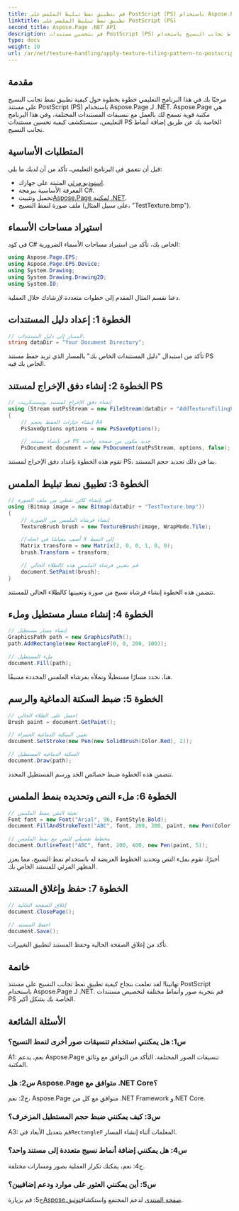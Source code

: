 ```yaml
---
title: قم بتطبيق نمط تبليط الملمس على PostScript (PS) باستخدام Aspose.Page
linktitle: تطبيق نمط تبليط الملمس على PostScript (PS)
second_title: Aspose.Page .NET API
description: قم بتحسين مستندات PostScript (PS) الخاصة بك باستخدام أنماط تجانب النسيج باستخدام Aspose.Page لـ .NET. اتبع دليلنا خطوة بخطوة للحصول على لمسة إبداعية.
type: docs
weight: 10
url: /ar/net/texture-handling/apply-texture-tiling-pattern-to-postscript-ps/
---
```

## مقدمة

مرحبًا بك في هذا البرنامج التعليمي خطوة بخطوة حول كيفية تطبيق نمط تجانب النسيج على مستند PostScript (PS) باستخدام Aspose.Page لـ .NET. Aspose.Page هي مكتبة قوية تسمح لك بالعمل مع تنسيقات المستندات المختلفة، وفي هذا البرنامج التعليمي، سنستكشف كيفية تحسين مستندات PS الخاصة بك عن طريق إضافة أنماط تجانب النسيج.

## المتطلبات الأساسية

قبل أن نتعمق في البرنامج التعليمي، تأكد من أن لديك ما يلي:

- [استوديو مرئي](https://visualstudio.microsoft.com/) المثبتة على جهازك.
- المعرفة الأساسية ببرمجة C#.
-  تحميل وتثبيت[Aspose.Page لمكتبة .NET](https://releases.aspose.com/page/net/).
- ملف صورة لنمط النسيج (على سبيل المثال، "TestTexture.bmp").

## استيراد مساحات الأسماء

في كود C# الخاص بك، تأكد من استيراد مساحات الأسماء الضرورية:

```csharp
using Aspose.Page.EPS;
using Aspose.Page.EPS.Device;
using System.Drawing;
using System.Drawing.Drawing2D;
using System.IO;
```

دعنا نقسم المثال المقدم إلى خطوات متعددة لإرشادك خلال العملية.

## الخطوة 1: إعداد دليل المستندات

```csharp
// المسار إلى دليل المستندات.
string dataDir = "Your Document Directory";
```

تأكد من استبدال "دليل المستندات الخاص بك" بالمسار الذي تريد حفظ مستند PS الخاص بك فيه.

## الخطوة 2: إنشاء دفق الإخراج لمستند PS

```csharp
// إنشاء دفق الإخراج لمستند بوستسكريبت
using (Stream outPsStream = new FileStream(dataDir + "AddTextureTilingPattern_outPS.ps", FileMode.Create))
{
    // إنشاء خيارات الحفظ بحجم A4
    PsSaveOptions options = new PsSaveOptions();

    // قم بإنشاء مستند PS جديد مكون من صفحة واحدة
    PsDocument document = new PsDocument(outPsStream, options, false);
```

تقوم هذه الخطوة بإعداد دفق الإخراج لمستند PS، بما في ذلك تحديد حجم المستند.

## الخطوة 3: تطبيق نمط تبليط الملمس

```csharp
// قم بإنشاء كائن نقطي من ملف الصورة
using (Bitmap image = new Bitmap(dataDir + "TestTexture.bmp"))
{
    // إنشاء فرشاة الملمس من الصورة
    TextureBrush brush = new TextureBrush(image, WrapMode.Tile);

    //أضف مقياسًا في اتجاه X إلى النمط
    Matrix transform = new Matrix(2, 0, 0, 1, 0, 0);
    brush.Transform = transform;

    // قم بتعيين فرشاة الملمس هذه كالطلاء الحالي
    document.SetPaint(brush);
}
```

تتضمن هذه الخطوة إنشاء فرشاة نسيج من صورة وتعيينها كالطلاء الحالي للمستند.

## الخطوة 4: إنشاء مسار مستطيل وملء

```csharp
// إنشاء مسار مستطيل
GraphicsPath path = new GraphicsPath();
path.AddRectangle(new RectangleF(0, 0, 200, 100));

// ملء المستطيل
document.Fill(path);
```

هنا، نحدد مسارًا مستطيلًا ونملأه بفرشاة الملمس المحددة مسبقًا.

## الخطوة 5: ضبط السكتة الدماغية والرسم

```csharp
// احصل على الطلاء الحالي
Brush paint = document.GetPaint();

// تعيين السكتة الدماغية الحمراء
document.SetStroke(new Pen(new SolidBrush(Color.Red), 2));

// السكتة الدماغية المستطيل
document.Draw(path);
```

تتضمن هذه الخطوة ضبط خصائص الحد ورسم المستطيل المحدد.

## الخطوة 6: ملء النص وتحديده بنمط الملمس

```csharp
// تعبئة النص بنمط الملمس
Font font = new Font("Arial", 96, FontStyle.Bold);
document.FillAndStrokeText("ABC", font, 200, 300, paint, new Pen(Color.Black, 2));

// مخطط تفصيلي للنص مع نمط الملمس
document.OutlineText("ABC", font, 200, 400, new Pen(paint, 5));
```

أخيرًا، نقوم بملء النص وتحديد الخطوط العريضة له باستخدام نمط النسيج، مما يعزز المظهر المرئي للمستند الخاص بك.

## الخطوة 7: حفظ وإغلاق المستند

```csharp
// إغلاق الصفحة الحالية
document.ClosePage();

// احفظ المستند
document.Save();
```

تأكد من إغلاق الصفحة الحالية وحفظ المستند لتطبيق التغييرات.

## خاتمة

تهانينا! لقد تعلمت بنجاح كيفية تطبيق نمط تجانب النسيج على مستند PostScript باستخدام Aspose.Page لـ .NET. قم بتجربة صور وأنماط مختلفة لتخصيص مستندات PS الخاصة بك بشكل أكبر.

## الأسئلة الشائعة

### س1: هل يمكنني استخدام تنسيقات صور أخرى لنمط النسيج؟

A1: نعم، يدعم Aspose.Page تنسيقات الصور المختلفة. التأكد من التوافق مع وثائق المكتبة.

### س2: هل Aspose.Page متوافق مع .NET Core؟

ج2: نعم، Aspose.Page متوافق مع كل من .NET Framework و.NET Core.

### س3: كيف يمكنني ضبط حجم المستطيل المزخرف؟

 A3: قم بتعديل الأبعاد في`RectangleF` المعلمات أثناء إنشاء المسار.

### س4: هل يمكنني إضافة أنماط نسيج متعددة إلى مستند واحد؟

ج4: نعم، يمكنك تكرار العملية بصور ومسارات مختلفة.

### س5: أين يمكنني العثور على موارد ودعم إضافيين؟

 ج5: قم بزيارة[Aspose.صفحة المنتدى](https://forum.aspose.com/c/page/39) لدعم المجتمع واستكشاف[توثيق](https://reference.aspose.com/page/net/).
